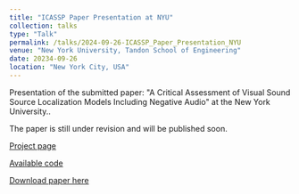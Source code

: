 ```yaml
---
title: "ICASSP Paper Presentation at NYU"
collection: talks
type: "Talk"
permalink: /talks/2024-09-26-ICASSP_Paper_Presentation_NYU
venue: "New York University, Tandon School of Engineering"
date: 20234-09-26
location: "New York City, USA"
---
```


Presentation of the submitted paper: "A Critical Assessment of Visual Sound Source Localization Models Including Negative Audio" at the New York University..

The paper is still under revision and will be published soon.

[Project page](https://xavijuanola.github.io/vssl_eval_projectpage_test)

[Available code](https://github.com/xavijuanola/vssl_eval_test)

[Download paper here](https://drive.google.com/file/d/11uQ900xNGOHAOpbT33rGXJuoYYV2RZec/view?usp=sharing)
